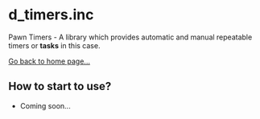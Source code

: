# d_timers.inc
Pawn Timers - A library which provides automatic and manual repeatable timers or **tasks** in this case.

[Go back to home page...](README.md)

## How to start to use?

- Coming soon...
